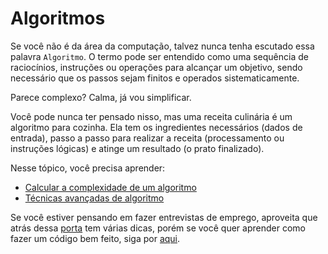 # Algoritmos

Se você não é da área da computação, talvez nunca tenha escutado essa palavra `Algoritmo`. O termo pode ser entendido como uma sequência de raciocínios, instruções ou operações para alcançar um objetivo, sendo necessário que os passos sejam finitos e operados sistematicamente.

Parece complexo? Calma, já vou simplificar. 

Você pode nunca ter pensado nisso, mas uma receita culinária é um algoritmo para cozinha. Ela tem os ingredientes necessários (dados de entrada), passo a passo para realizar a receita (processamento ou instruções lógicas) e atinge um resultado (o prato finalizado). 

Nesse tópico, você precisa aprender:
- [Calcular a complexidade de um algoritmo](complexidade)
- [Técnicas avançadas de algoritmo](avancado)

Se você estiver pensando em fazer entrevistas de emprego, aproveita que atrás dessa [porta](../entrevista) tem várias dicas, porém se você quer aprender como fazer um código bem feito, siga por [aqui](../cleanCode/cleanCode).
